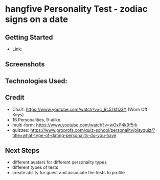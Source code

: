 # hangfive Personality Test - zodiac signs on a date

## Getting Started
- Link: 

## Screenshots

## Technologies Used:



## Credit 
- Chart: https://www.youtube.com/watch?v=c_9c5zkfQ3Y (Worn Off Keys)
- 16 Personalities, 9-alike
- multi-form: https://www.youtube.com/watch?v=wOxP4k9f5rk
- quizzes: https://www.proprofs.com/quiz-school/personality/playquiz/?title=what-type-of-dating-personality-do-you-have

## Next Steps
- different avatars for different personality types
- different types of tests
- create ability for guest and associate the tests to profile